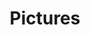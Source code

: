 ---
layout: black_transparent/gallery
published: true
title: Pictures
parent: "0"
flickr_tag: bilder
fb-comments: false
---